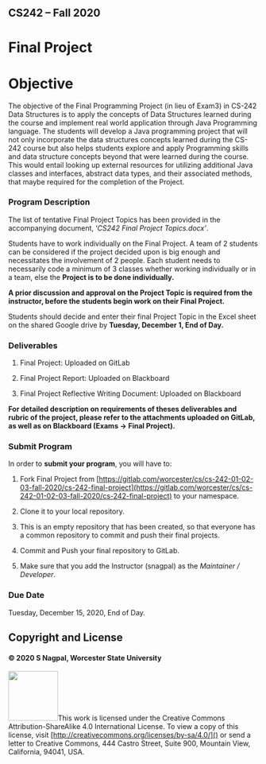 ## CS242 – Fall 2020

# Final Project

# Objective

 The objective of the Final Programming Project (in lieu of Exam3) in CS-242 Data Structures is to apply the concepts of Data Structures learned during the course and implement real world application through Java Programming language. The students will develop a Java programming project that will not only incorporate the data structures concepts learned during the CS-242 course but also helps students explore and apply Programming skills and data structure concepts beyond that were learned during the course. This would entail looking up external resources for utilizing additional Java classes and interfaces, abstract data types, and their associated methods, that maybe required for the completion of the Project.  

### Program Description

The list of tentative Final Project Topics has been provided in the accompanying document, ‘*CS242 Final Project Topics.docx’*.

Students have to work individually on the Final Project. A team of 2 students can be considered if the project decided upon is big enough and necessitates the involvement of 2 people. Each student needs to necessarily code a minimum of 3 classes whether working individually or in a team, else the **Project is to be done individually.**

**A prior discussion and approval on the Project Topic is required from the instructor, before the students begin work on their Final Project.**

Students should decide and enter their final Project Topic in the Excel sheet on the shared Google drive by **Tuesday, December 1, End of Day.**

### Deliverables

1. Final Project: Uploaded on GitLab

2. Final Project Report: Uploaded on Blackboard

3. Final Project Reflective Writing Document: Uploaded on Blackboard

**For detailed description on requirements of theses deliverables and rubric of the project, please refer to the attachments uploaded on GitLab, as well as on Blackboard (Exams -> Final Project).**

### Submit Program

 In order to **submit your program**, you will have to:

1. Fork Final Project from [https://gitlab.com/worcester/cs/cs-242-01-02-03-fall-2020/cs-242-final-project](https://gitlab.com/worcester/cs/cs-242-01-02-03-fall-2020/cs-242-final-project) to your namespace.

2. Clone it to your local repository.

3. This is an empty repository that has been created, so that everyone has a common repository to commit and push their final projects.

4. Commit and Push your final repository to GitLab.

5. Make sure that you add the Instructor (snagpal) as the *Maintainer / Developer*.

### Due Date

Tuesday, December 15, 2020, End of Day.

## Copyright and License

#### &copy; 2020 S Nagpal, Worcester State University

<img src="http://mirrors.creativecommons.org/presskit/buttons/88x31/png/by-sa.png" width=100px/>This work is licensed under the Creative Commons Attribution-ShareAlike 4.0 International License. To view a copy of this license, visit [http://creativecommons.org/licenses/by-sa/4.0/]() or send a letter to Creative Commons, 444 Castro Street, Suite 900, Mountain View, California, 94041, USA.
